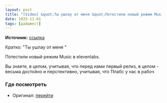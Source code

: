 ```yaml
---
layout: post
title: "[Video] &quot;Ты ушлау от меня &quot;Потестили новый режим Music в elevenlabs."
date: 2025-11-01
tags: [дайджест]
---
```


**Источник:** [ссылка](https://t.me/directorsoyuz/1843)

Кратко: "Ты ушлау от меня "

Потестили новый режим Music в elevenlabs. 

Вы знаете, в целом, учитывая, что перед нами первый релиз, в целом - весьма достойно и перспективно, учитывая, что 11лабс у нас в рабоч

### Где посмотреть
- Оригинал: [перейти]({link})
